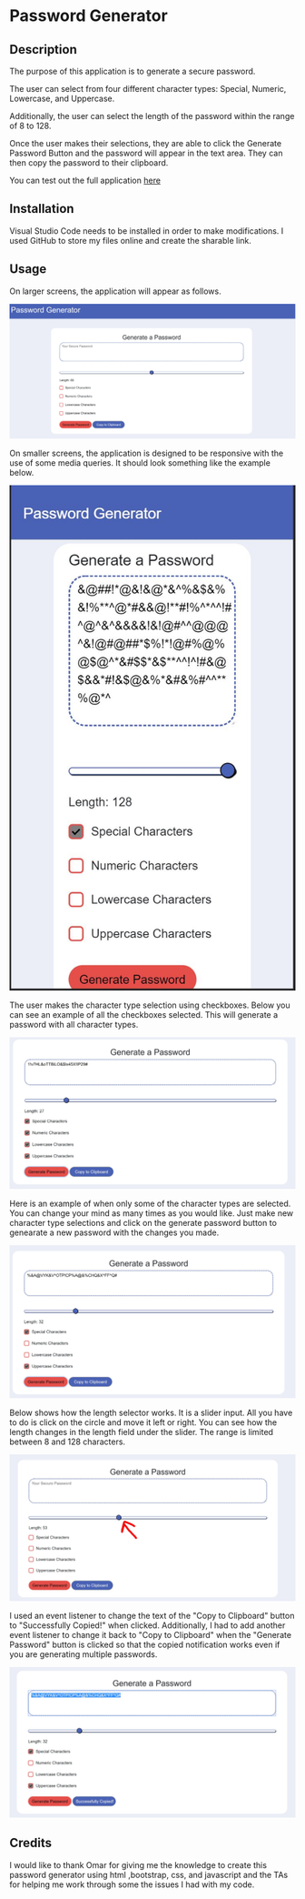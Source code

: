 # Password Generator
## Description

The purpose of this application is to generate a secure password. 

The user can select from four different character types: Special, Numeric, Lowercase, and Uppercase. 

Additionally, the user can select the length of the password within the range of 8 to 128. 

Once the user makes their selections, they are able to click the Generate Password Button and the password will appear in the text area. They can then copy the password to their clipboard. 

You can test out the full application [here](https://alexandramj92.github.io/Unit-03-AlexandraJackson/)


## Installation

Visual Studio Code needs to be installed in order to make modifications.
I used GitHub to store my files online and create the sharable link. 

## Usage

On larger screens, the application will appear as follows. 

![Alt text](images/large-screen.JPG)

On smaller screens, the application is designed to be responsive with the use of some media queries. It should look something like the example below. 

![Alt text](images/small-screen-size.JPG)


The user makes the character type selection using checkboxes. Below you can see an example of all the checkboxes selected. This will generate a password with all character types.


![Alt text](images/all-selected.JPG)

Here is an example of when only some of the character types are selected. You can change your mind as many times as you would like. Just make new character type selections and click on the generate password button to genearate a new password with the changes you made. 

![Alt text](images/some-selected.JPG)

Below shows how the length selector works. It is a slider input. All you have to do is click on the circle and move it left or right. You can see how the length changes in the length field under the slider. The range is limited between 8 and 128 characters. 

![Alt text](images/slider.JPG)


I used an event listener to change the text of the "Copy to Clipboard" button to "Successfully Copied!" when clicked. Additionally, I had to add another event listener to change it back to "Copy to Clipboard" when the "Generate Password" button is clicked so that the copied notification works even if you are generating multiple passwords. 


![Alt text](images/successfully-copied.JPG)





## Credits

I would like to thank Omar for giving me the knowledge to create this password generator using html ,bootstrap, css, and javascript and the TAs for helping me work through some the issues I had with my code. 
